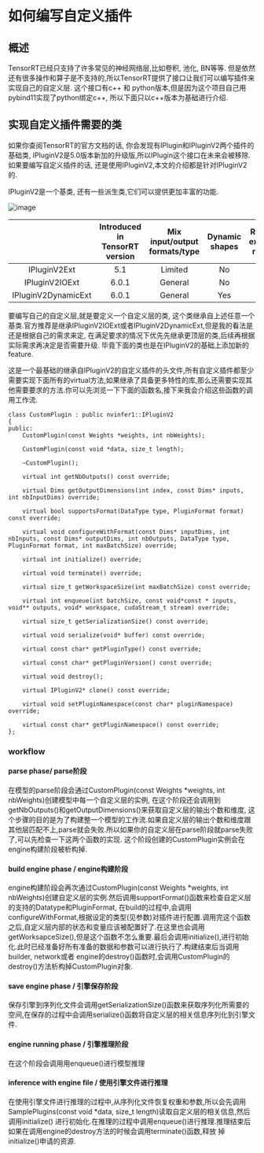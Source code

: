 # 如何编写自定义插件

## 概述

TensorRT已经只支持了许多常见的神经网络层,比如卷积, 池化, BN等等. 但是依然还有很多操作和算子是不支持的,所以TensorRT提供了接口让我们可以编写插件来实现自己的自定义层. 这个接口有c++ 和 python版本,但是因为这个项目自己用pybind11实现了python绑定c++, 所以下面只以c++版本为基础进行介绍.

## 实现自定义插件需要的类

如果你查阅TensorRT的官方文档的话, 你会发现有IPlugin和IPluginV2两个插件的基础类, IPluginV2是5.0版本新加的升级版,所以IPlugin这个接口在未来会被移除. 如果要编写自定义插件的话, 还是使用IPluginV2,本文的介绍都是针对IPluginV2的.

IPluginV2是一个基类, 还有一些派生类,它们可以提供更加丰富的功能.

![image](https://user-images.githubusercontent.com/38289304/69928212-f3ea8f00-14f5-11ea-9b8e-630fb367cf59.png)

| |Introduced in TensorRT version | Mix input/output formats/type | Dynamic shapes | Requires extended runtime |
| :-: | :-: | :-: | :-: | :-: |
| IPluginV2Ext | 5.1 | Limited | No | No |
| IPluginV2IOExt | 6.0.1 | General | No | No |
| IPluginV2DynamicExt | 6.0.1 | General | Yes | Yes |

要编写自己的自定义层,就是要定义一个自定义层的类, 这个类继承自上述任意一个基类.官方推荐是继承IPluginV2IOExt或者IPluginV2DynamicExt,但是我的看法是还是根据自己的需求来定, 在满足要求的情况下优先先继承更顶层的类,后续再根据实际需求再决定是否需要升级. 毕竟下面的类也是在IPluginV2的基础上添加新的feature.


这是一个最基础的继承自IPluginV2的自定义插件的头文件,所有自定义插件都至少需要实现下面所有的virtual方法,如果继承了具备更多特性的库,那么还需要实现其他需要要求的方法.你可以先浏览一下下面的函数名,接下来我会介绍这些函数的调用工作流.
```
class CustomPlugin : public nvinfer1::IPluginV2
{
public:
    CustomPlugin(const Weights *weights, int nbWeights);

    CustomPlugin(const void *data, size_t length);

    ~CustomPlugin();

    virtual int getNbOutputs() const override;

    virtual Dims getOutputDimensions(int index, const Dims* inputs, int nbInputDims) override;

    virtual bool supportsFormat(DataType type, PluginFormat format) const override;

    virtual void configureWithFormat(const Dims* inputDims, int nbInputs, const Dims* outputDims, int nbOutputs, DataType type, PluginFormat format, int maxBatchSize) override;
    
    virtual int initialize() override;

    virtual void terminate() override;

    virtual size_t getWorkspaceSize(int maxBatchSize) const override;
    
    virtual int enqueue(int batchSize, const void*const * inputs, void** outputs, void* workspace, cudaStream_t stream) override;
    
    virtual size_t getSerializationSize() const override;

    virtual void serialize(void* buffer) const override;

    virtual const char* getPluginType() const override;
    
    virtual const char* getPluginVersion() const override;
    
    virtual void destroy();
    
    virtual IPluginV2* clone() const override;

    virtual void setPluginNamespace(const char* pluginNamespace) override;
    
    virtual const char* getPluginNamespace() const override;
};
```

### workflow

#### parse phase/ parse阶段

在模型的parse阶段会通过CustomPlugin(const Weights *weights, int nbWeights)创建模型中每一个自定义层的实例, 在这个阶段还会调用到getNbOutputs()和getOutputDimensions()来获取自定义层的输出个数和维度, 这个步骤的目的是为了构建整一个模型的工作流.如果自定义层的输出个数和维度跟其他层匹配不上,parse就会失败.所以如果你的自定义层在parse阶段就parse失败了,可以先检查一下这两个函数的实现. 这个阶段创建的CustomPlugin实例会在engine构建阶段被析构掉.

#### build engine phase / engine构建阶段

engine构建阶段会再次通过CustomPlugin(const Weights *weights, int nbWeights)创建自定义层的实例.然后调用supportFormat()函数来检查自定义层的支持的Datatype和PluginFormat, 在build的过程中,会调用configureWithFormat,根据设定的类型(见参数)对插件进行配置.调用完这个函数之后,自定义层内部的状态和变量应该被配置好了.在这里也会调用getWorksapceSize(),但是这个函数不怎么重要.最后会调用initialize(),进行初始化.此时已经准备好所有准备的数据和参数可以进行执行了.构建结束后当调用builder, network或者 engine的destroy()函数时,会调用CustomPlugin的destroy()方法析构掉CustomPlugin对象.

#### save engine phase / 引擎保存阶段

保存引擎到序列化文件会调用getSerializationSize()函数来获取序列化所需要的空间,在保存的过程中会调用serialize()函数将自定义层的相关信息序列化到引擎文件.

#### engine running phase / 引擎推理阶段

在这个阶段会调用用enqueue()进行模型推理

#### inference with engine file / 使用引擎文件进行推理

在使用引擎文件进行推理的过程中,从序列化文件恢复权重和参数,所以会先调用SamplePlugins(const void *data, size_t length)读取自定义层的相关信息,然后调用initialize() 进行初始化.在推理的过程中调用enqueue()进行推理.推理结束后如果在调用engine的destroy方法的时候会调用terminate()函数,释放
掉initialize()申请的资源.


